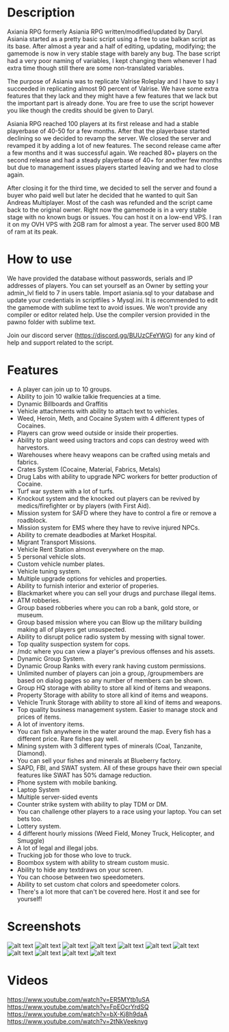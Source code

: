 
# Description

Axiania RPG formerly Asiania RPG written/modified/updated by Daryl. Asiania started as a pretty basic script
using a free to use balkan script as its base. After almost a year and a half of editing, updating, modifying;
the gamemode is now in very stable stage with barely any bug. The base script had a very poor naming
of variables, I kept changing them whenever I had extra time though still there are some non-translated variables.

The purpose of Asiania was to replicate Valrise Roleplay and I have to say I succeeded in replicating
almost 90 percent of Valrise. We have some extra features that they lack and they might have a few features that
we lack but the important part is already done. You are free to use the script however you like though the credits
should be given to Daryl.

Asiania RPG reached 100 players at its first release and had a stable playerbase of 40-50 for a few months. After that
the playerbase started declining so we decided to revamp the server. We closed the server and revamped it by adding
a lot of new features. The second release came after a few months and it was successful again. We reached 80+ players
on the second release and had a steady playerbase of 40+ for another few months but due to management issues players
started leaving and we had to close again.

After closing it for the third time, we decided to sell the server and found a buyer who paid well but later he decided 
that he wanted to quit San Andreas Multiplayer. Most of the cash was refunded and the script came back to the
original owner. Right now the gamemode is in a very stable stage with no known bugs or issues. You can host it
on a low-end VPS. I ran it on my OVH VPS with 2GB ram for almost a year. The server used 800 MB of ram at its peak.

# How to use

We have provided the database without passwords, serials and IP addresses of players. You can set yourself as an Owner
by setting your admin_lvl field to 7 in users table. Import asiania.sql to your database and update your credentials 
in scriptfiles > Mysql.ini. It is recommended to edit the gamemode with sublime text to avoid issues. We won't provide
any compiler or editor related help. Use the compiler version provided in the pawno folder with sublime text.

Join our discord server (https://discord.gg/BUUzCFeYWG) for any kind of help and support related to the script.

# Features

- A player can join up to 10 groups.
- Ability to join 10 walkie talkie frequencies at a time.
- Dynamic Billboards and Graffitis
- Vehicle attachments with ability to attach text to vehicles.
- Weed, Heroin, Meth, and Cocaine System with 4 different types of Cocaines.
- Players can grow weed outside or inside their properties.
- Ability to plant weed using tractors and cops can destroy weed with harvestors.
- Warehouses where heavy weapons can be crafted using metals and fabrics.
- Crates System (Cocaine, Material, Fabrics, Metals)
- Drug Labs with ability to upgrade NPC workers for better production of Cocaine.
- Turf war system with a lot of turfs.
- Knockout system and the knocked out players can be revived by medics/firefighter or by players (with First Aid).
- Mission system for SAFD where they have to control a fire or remove a roadblock.
- Mission system for EMS where they have to revive injured NPCs.
- Ability to cremate deadbodies at Market Hospital.
- Migrant Transport Missions.
- Vehicle Rent Station almost everywhere on the map.
- 5 personal vehicle slots.
- Custom vehicle number plates.
- Vehicle tuning system.
- Multiple upgrade options for vehicles and properties.
- Ability to furnish interior and exterior of properies.
- Blackmarket where you can sell your drugs and purchase illegal items.
- ATM robberies.
- Group based robberies where you can rob a bank, gold store, or museum.
- Group based mission where you can Blow up the military building making all of players get unsuspected.
- Ability to disrupt police radio system by messing with signal tower.
- Top quality suspection system for cops.
- /mdc where you can view a player's previous offenses and his assets.
- Dynamic Group System.
- Dynamic Group Ranks with every rank having custom permissions.
- Unlimited number of players can join a group, /groupmembers are based on dialog pages so any number of members can be shown.
- Group HQ storage with ability to store all kind of items and weapons.
- Property Storage with ability to store all kind of items and weapons.
- Vehicle Trunk Storage with ability to store all kind of items and weapons.
- Top quality business management system. Easier to manage stock and prices of items.
- A lot of inventory items.
- You can fish anywhere in the water around the map. Every fish has a different price. Rare fishes pay well.
- Mining system with 3 different types of minerals (Coal, Tanzanite, Diamond).
- You can sell your fishes and minerals at Blueberry factory.
- SAPD, FBI, and SWAT system. All of these groups have their own special features like SWAT has 50% damage reduction.
- Phone system with mobile banking. 
- Laptop System
- Multiple server-sided events
- Counter strike system with ability to play TDM or DM.
- You can challenge other players to a race using your laptop. You can set bets too.
- Lottery system.
- 4 different hourly missions (Weed Field, Money Truck, Helicopter, and Smuggle)
- A lot of legal and illegal jobs.
- Trucking job for those who love to truck.
- Boombox system with ability to stream custom music.
- Ability to hide any textdraws on your screen.
- You can choose between two speedometers.
- Ability to set custom chat colors and speedometer colors.
- There's a lot more that can't be covered here. Host it and see for yourself!

# Screenshots
![alt text](https://github.com/Axiania/Asiania-RPG/blob/main/screenshots/sa-mp-080.png?raw=true)
![alt text](https://github.com/Axiania/Asiania-RPG/blob/main/screenshots/sa-mp-081.png?raw=true)
![alt text](https://github.com/Axiania/Asiania-RPG/blob/main/screenshots/sa-mp-082.png?raw=true)
![alt text](https://github.com/Axiania/Asiania-RPG/blob/main/screenshots/sa-mp-083.png?raw=true)
![alt text](https://github.com/Axiania/Asiania-RPG/blob/main/screenshots/sa-mp-084.png?raw=true)
![alt text](https://github.com/Axiania/Asiania-RPG/blob/main/screenshots/sa-mp-085.png?raw=true)
![alt text](https://github.com/Axiania/Asiania-RPG/blob/main/screenshots/sa-mp-086.png?raw=true)
![alt text](https://github.com/Axiania/Asiania-RPG/blob/main/screenshots/sa-mp-087.png?raw=true)
![alt text](https://github.com/Axiania/Asiania-RPG/blob/main/screenshots/sa-mp-088.png?raw=true)
![alt text](https://github.com/Axiania/Asiania-RPG/blob/main/screenshots/sa-mp-089.png?raw=true)
![alt text](https://github.com/Axiania/Asiania-RPG/blob/main/screenshots/sa-mp-090.png?raw=true)

# Videos
https://www.youtube.com/watch?v=ER5MYtb1uSA
https://www.youtube.com/watch?v=FpEOcrYrdSQ
https://www.youtube.com/watch?v=bX-Kj8h9daA
https://www.youtube.com/watch?v=2tNkVeeknyg
